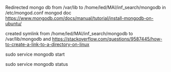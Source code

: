 Redirected mongo db from /var/lib to /home/led/MAI/inf_search/mongodb in /etc/mongod.conf
mongod doc https://www.mongodb.com/docs/manual/tutorial/install-mongodb-on-ubuntu/


created symlink from /home/led/MAI/inf_search/mongodb to /var/lib/mongodb
and https://stackoverflow.com/questions/9587445/how-to-create-a-link-to-a-directory-on-linux 

sudo service mongodb start

sudo service mongodb status